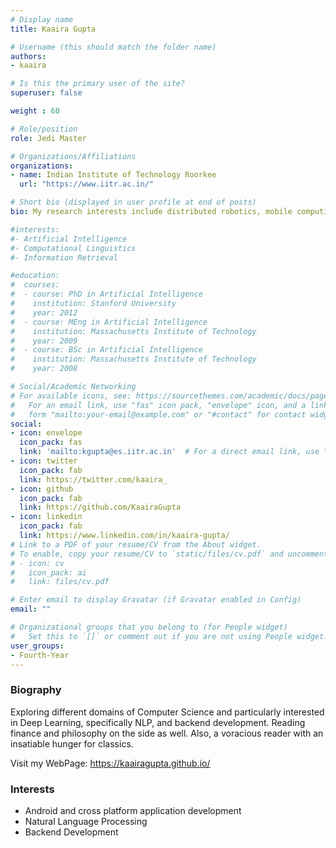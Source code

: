 ```yaml
---
# Display name
title: Kaaira Gupta

# Username (this should match the folder name)
authors:
- kaaira

# Is this the primary user of the site?
superuser: false

weight : 60

# Role/position
role: Jedi Master

# Organizations/Affiliations
organizations:
- name: Indian Institute of Technology Roorkee
  url: "https://www.iitr.ac.in/"

# Short bio (displayed in user profile at end of posts)
bio: My research interests include distributed robotics, mobile computing and programmable matter.

#interests:
#- Artificial Intelligence
#- Computational Linguistics
#- Information Retrieval

#education:
#  courses:
#  - course: PhD in Artificial Intelligence
#    institution: Stanford University
#    year: 2012
#  - course: MEng in Artificial Intelligence
#    institution: Massachusetts Institute of Technology
#    year: 2009
#  - course: BSc in Artificial Intelligence
#    institution: Massachusetts Institute of Technology
#    year: 2008

# Social/Academic Networking
# For available icons, see: https://sourcethemes.com/academic/docs/page-builder/#icons
#   For an email link, use "fas" icon pack, "envelope" icon, and a link in the
#   form "mailto:your-email@example.com" or "#contact" for contact widget.
social:
- icon: envelope
  icon_pack: fas
  link: 'mailto:kgupta@es.iitr.ac.in'  # For a direct email link, use "mailto:test@example.org".
- icon: twitter
  icon_pack: fab
  link: https://twitter.com/kaaira_
- icon: github
  icon_pack: fab
  link: https://github.com/KaairaGupta
- icon: linkedin
  icon_pack: fab
  link: https://www.linkedin.com/in/kaaira-gupta/
# Link to a PDF of your resume/CV from the About widget.
# To enable, copy your resume/CV to `static/files/cv.pdf` and uncomment the lines below.
# - icon: cv
#   icon_pack: ai
#   link: files/cv.pdf

# Enter email to display Gravatar (if Gravatar enabled in Config)
email: ""

# Organizational groups that you belong to (for People widget)
#   Set this to `[]` or comment out if you are not using People widget.
user_groups:
- Fourth-Year
---
```


### Biography

Exploring different domains of Computer Science and particularly interested in Deep Learning, specifically NLP, and backend development. Reading finance and philosophy on the side as well. Also, a voracious reader with an insatiable hunger for classics.

Visit my WebPage: https://kaairagupta.github.io/

### Interests

- Android and cross platform application development
- Natural Language Processing
- Backend Development
